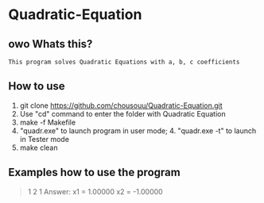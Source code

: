 # Quadratic-Equation

## owo Whats this?
    This program solves Quadratic Equations with a, b, c coefficients

## How to use 
1. git clone https://github.com/chousouu/Quadratic-Equation.git
2. Use "cd" command to enter the folder with Quadratic Equation
3. make -f Makefile 
4. "quadr.exe" to launch program in user mode;
    4. "quadr.exe -t" to launch in Tester mode
5. make clean

## Examples how to use the program
 > 1 2 1
 > Answer:
 > x1 = 1.00000 x2 = -1.00000 
